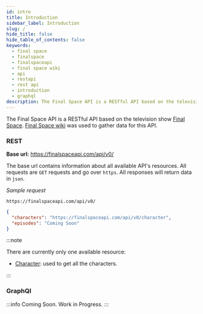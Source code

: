 ```yaml
---
id: intro
title: Introduction
sidebar_label: Introduction
slug: /
hide_title: false
hide_table_of_contents: false
keywords:
  - final space
  - finalspace
  - finalspaceapi
  - final space wiki
  - api
  - restapi
  - rest api
  - introduction
  - graphql
description: The Final Space API is a RESTful API based on the television show Final Space
---
```



The Final Space API is a RESTful API based on the television show [Final Space](https://en.wikipedia.org/wiki/Final_Space). [Final Space wiki](https://final-space.fandom.com/wiki/Final_Space_Wiki) was used to gather data for this API.

### REST
**Base url:** https://finalspaceapi.com/api/v0/

The base url contains information about all available API's resources.
All requests are `GET` requests and go over `https`. All responses will return data in `json`.

*Sample request*

```
https://finalspaceapi.com/api/v0/
```

```json
{
  "characters": "https://finalspaceapi.com/api/v0/character",
  "episodes": "Coming Soon"
}
```


:::note


There are currently only one available resource:
- [Character](/docs/character): used to get all the characters.

:::

### GraphQl

:::info
Coming Soon. Work in Progress.
:::

